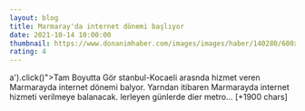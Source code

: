 ```yaml
--- 
layout: blog
title: Marmaray'da internet dönemi başlıyor
date: 2021-10-14 10:00:00
thumbnail: https://www.donanimhaber.com/images/images/haber/140280/600x338marmaray-da-internet-donemi-basliyor.jpg
rating: 4
---
```

a').click()"&gt;Tam Boyutta Gör
stanbul-Kocaeli arasnda hizmet veren Marmarayda internet dönemi balyor. Yarndan itibaren Marmarayda internet hizmeti verilmeye balanacak. lerleyen günlerde dier metro… [+1900 chars]